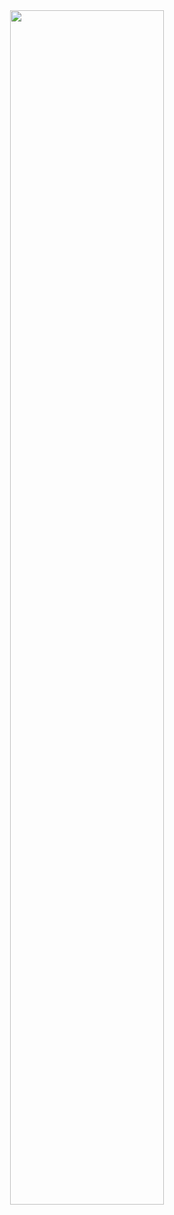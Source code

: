 <div align="center">
   <a href="#">
  <img width="70%"
            src="https://github.com/user-attachments/assets/0c680000-c0e4-4988-a0a5-3c6d0b46c27d" />
    </a>  
   
&nbsp;
